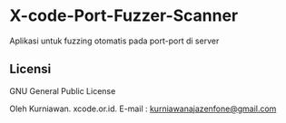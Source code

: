 # X-code-Port-Fuzzer-Scanner
Aplikasi untuk fuzzing otomatis pada port-port di server

Licensi
-------

GNU General Public License

Oleh Kurniawan. xcode.or.id. E-mail : kurniawanajazenfone@gmail.com
